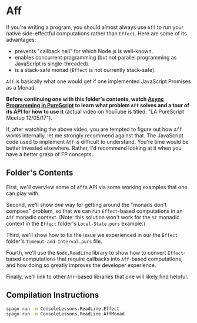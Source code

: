 # Aff

If you're writing a program, you should almost always use `Aff` to run your native side-effectful computations rather than `Effect`. Here are some of its advantages:
- prevents "callback hell" for which Node.js is well-known.
- enables concurrent programming (but not parallel programming as JavaScript is single-threaded).
- is a stack-safe monad (`Effect` is not currently stack-safe).

`Aff` is basically what one would get if one implemented JavaScript Promises as a Monad.

**Before continuing one with this folder's contents, watch [Async Programming in PureScript](https://www.youtube.com/watch?v=dbM72ap30TE) to learn what problem `Aff` solves and a tour of its API for how to use it** (actual video on YouTube is titled: "LA PureScript Meetup 12/05/17").

If, after watching the above video, you are tempted to figure out how `Aff` works internally, let me strongly recommend against that. The JavaScript code used to implement `Aff` is difficult to understand. You're time would be better invested elsewhere. Rather, I'd recommend looking at it when you have a better grasp of FP concepts.

## Folder's Contents

First, we'll overview some of `Aff`s API via some working examples that one can play with.

Second, we'll show _one_ way for getting around the "monads don't compoes" problem, so that we can run `Effect`-based computations in an `Aff` monadic context. (Note: this solution won't work for the `ST` monadic context in the `Effect` folder's `Local-State.purs` example.)

Third, we'll show how to fix the issue we experienced in our the `Effect` folder's `Timeout-and-Interval.purs` file.

Fourth, we'll use the `Node.ReadLine` library to show how to convert `Effect`-based computations that require callbacks into `Aff`-based computations, and how doing so greatly improves the developer experience.

Finally, we'll link to other `Aff`-based libraries that one will likely find helpful.

## Compilation Instructions

```bash
spago run -m ConsoleLessons.ReadLine.Effect
spago run -m ConsoleLessons.ReadLine.AffMonad
```
